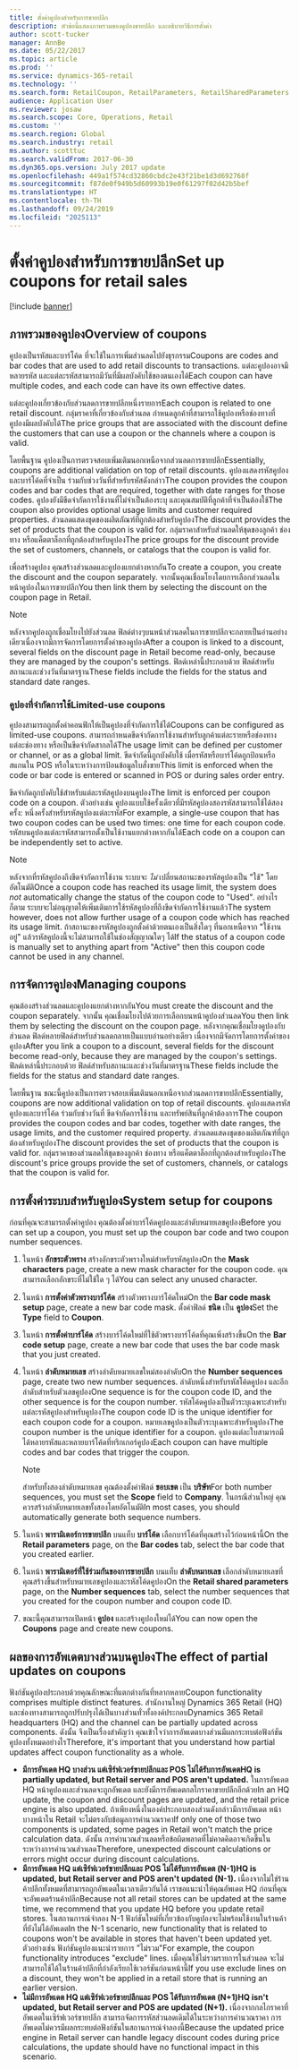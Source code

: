 ```yaml
---
title: ตั้งค่าคูปองสำหรับการขายปลีก
description: หัวข้อนี้แสดงภาพรวมของคูปองขายปลีก และอธิบายวิธีการตั้งค่า
author: scott-tucker
manager: AnnBe
ms.date: 05/22/2017
ms.topic: article
ms.prod: ''
ms.service: dynamics-365-retail
ms.technology: ''
ms.search.form: RetailCoupon, RetailParameters, RetailSharedParameters
audience: Application User
ms.reviewer: josaw
ms.search.scope: Core, Operations, Retail
ms.custom: ''
ms.search.region: Global
ms.search.industry: retail
ms.author: scotttuc
ms.search.validFrom: 2017-06-30
ms.dyn365.ops.version: July 2017 update
ms.openlocfilehash: 449a1f574cd32860cbdc2e43f21be1d3d692768f
ms.sourcegitcommit: f87de0f949b5d60993b19e0f61297f02d42b5bef
ms.translationtype: HT
ms.contentlocale: th-TH
ms.lasthandoff: 09/24/2019
ms.locfileid: "2025113"
---
```

# <a name="set-up-coupons-for-retail-sales"></a><span data-ttu-id="91ddd-103">ตั้งค่าคูปองสำหรับการขายปลีก</span><span class="sxs-lookup"><span data-stu-id="91ddd-103">Set up coupons for retail sales</span></span>

[!include [banner](includes/banner.md)]

## <a name="overview-of-coupons"></a><span data-ttu-id="91ddd-104">ภาพรวมของคูปอง</span><span class="sxs-lookup"><span data-stu-id="91ddd-104">Overview of coupons</span></span>

<span data-ttu-id="91ddd-105">คูปองเป็นรหัสและบาร์โค้ด ที่จะใช้ในการเพิ่มส่วนลดไปยังธุรกรรม</span><span class="sxs-lookup"><span data-stu-id="91ddd-105">Coupons are codes and bar codes that are used to add retail discounts to transactions.</span></span> <span data-ttu-id="91ddd-106">แต่ละคูปองอาจมีหลายรหัส และแต่ละรหัสสามารถมีวันที่มีผลบังคับใช้ของตนเองได้</span><span class="sxs-lookup"><span data-stu-id="91ddd-106">Each coupon can have multiple codes, and each code can have its own effective dates.</span></span>

<span data-ttu-id="91ddd-107">แต่ละคูปองเกี่ยวข้องกับส่วนลดการขายปลีกหนึ่งรายการ</span><span class="sxs-lookup"><span data-stu-id="91ddd-107">Each coupon is related to one retail discount.</span></span> <span data-ttu-id="91ddd-108">กลุ่มราคาที่เกี่ยวข้องกับส่วนลด กำหนดลูกค้าที่สามารถใช้คูปองหรือช่องทางที่คูปองมีผลบังคับได้</span><span class="sxs-lookup"><span data-stu-id="91ddd-108">The price groups that are associated with the discount define the customers that can use a coupon or the channels where a coupon is valid.</span></span>

<span data-ttu-id="91ddd-109">โดยพื้นฐาน คูปองเป็นการตรวจสอบเพิ่มเติมนอกเหนือจากส่วนลดการขายปลีก</span><span class="sxs-lookup"><span data-stu-id="91ddd-109">Essentially, coupons are additional validation on top of retail discounts.</span></span> <span data-ttu-id="91ddd-110">คูปองแสดงรหัสคูปองและบาร์โค้ดที่จำเป็น ร่วมกับช่วงวันที่สำหรับรหัสดังกล่าว</span><span class="sxs-lookup"><span data-stu-id="91ddd-110">The coupon provides the coupon codes and bar codes that are required, together with date ranges for those codes.</span></span> <span data-ttu-id="91ddd-111">คูปองยังมีขีดจำกัดการใช้งานที่ไม่จำเป็นต้องระบุ และคุณสมบัติที่ลูกค้าที่จำเป็นต้องใช้</span><span class="sxs-lookup"><span data-stu-id="91ddd-111">The coupon also provides optional usage limits and customer required properties.</span></span> <span data-ttu-id="91ddd-112">ส่วนลดแสดงชุดของผลิตภัณฑ์ที่ถูกต้องสำหรับคูปอง</span><span class="sxs-lookup"><span data-stu-id="91ddd-112">The discount provides the set of products that the coupon is valid for.</span></span> <span data-ttu-id="91ddd-113">กลุ่มราคาสำหรับส่วนลดให้ชุดของลูกค้า ช่องทาง หรือแค็ตตาล็อกที่ถูกต้องสำหรับคูปอง</span><span class="sxs-lookup"><span data-stu-id="91ddd-113">The price groups for the discount provide the set of customers, channels, or catalogs that the coupon is valid for.</span></span>

<span data-ttu-id="91ddd-114">เพื่อสร้างคูปอง คุณสร้างส่วนลดและคูปองแยกต่างหากกัน</span><span class="sxs-lookup"><span data-stu-id="91ddd-114">To create a coupon, you create the discount and the coupon separately.</span></span> <span data-ttu-id="91ddd-115">จากนั้นคุณเชื่อมโยงโดยการเลือกส่วนลดในหน้าคูปองในการขายปลึก</span><span class="sxs-lookup"><span data-stu-id="91ddd-115">You then link them by selecting the discount on the coupon page in Retail.</span></span>

> [!NOTE]
> <span data-ttu-id="91ddd-116">หลังจากคูปองถูกเชื่อมโยงไปยังส่วนลด ฟิลด์ต่างๆบนหน้าส่วนลดในการขายปลึกจะกลายเป็นอ่านอย่างเดียวเนื่องจากมีการจัดการโดยการตั้งค่าของคูปอง</span><span class="sxs-lookup"><span data-stu-id="91ddd-116">After a coupon is linked to a discount, several fields on the discount page in Retail become read-only, because they are managed by the coupon's settings.</span></span> <span data-ttu-id="91ddd-117">ฟิลด์เหล่านี้ประกอบด้วย ฟิลด์สำหรับสถานะและช่วงวันที่มาตรฐาน</span><span class="sxs-lookup"><span data-stu-id="91ddd-117">These fields include the fields for the status and standard date ranges.</span></span>

### <a name="limited-use-coupons"></a><span data-ttu-id="91ddd-118">คูปองที่จำกัดการใช้</span><span class="sxs-lookup"><span data-stu-id="91ddd-118">Limited-use coupons</span></span>

<span data-ttu-id="91ddd-119">คูปองสามารถถูกตั้งค่าคอนฟิกให้เป็นคูปองที่จำกัดการใช้ได้</span><span class="sxs-lookup"><span data-stu-id="91ddd-119">Coupons can be configured as limited-use coupons.</span></span> <span data-ttu-id="91ddd-120">สามารถกำหนดขีดจำกัดการใช้งานสำหรับลูกค้าแต่ละรายหรือช่องทางแต่ละช่องทาง หรือเป็นขีดจำกัดสากลได้</span><span class="sxs-lookup"><span data-stu-id="91ddd-120">The usage limit can be defined per customer or channel, or as a global limit.</span></span> <span data-ttu-id="91ddd-121">ขีดจำกัดนี้ถูกบังคับใช้ เมื่อรหัสหรือบาร์โค้ดถูกป้อนหรือสแกนใน POS หรือในระหว่างการป้อนข้อมูลใบสั่งขาย</span><span class="sxs-lookup"><span data-stu-id="91ddd-121">This limit is enforced when the code or bar code is entered or scanned in POS or during sales order entry.</span></span>

<span data-ttu-id="91ddd-122">ขีดจำกัดถูกบังคับใช้สำหรับแต่ละรหัสคูปองบนคูปอง</span><span class="sxs-lookup"><span data-stu-id="91ddd-122">The limit is enforced per coupon code on a coupon.</span></span> <span data-ttu-id="91ddd-123">ตัวอย่างเช่น คูปองแบบใช้ครั้งเดียวที่มีรหัสคูปองสองรหัสสามารถใช้ได้สองครั้ง: หนึ่งครั้งสำหรับรหัสคูปองแต่ละรหัส</span><span class="sxs-lookup"><span data-stu-id="91ddd-123">For example, a single-use coupon that has two coupon codes can be used two times: one time for each coupon code.</span></span> <span data-ttu-id="91ddd-124">รหัสบนคูปองแต่ละรหัสสามารถตั้งเป็นใช้งานแยกต่างหากกันได้</span><span class="sxs-lookup"><span data-stu-id="91ddd-124">Each code on a coupon can be independently set to active.</span></span>

> [!NOTE]
> <span data-ttu-id="91ddd-125">หลังจากที่รหัสคูปองถึงขีดจำกัดการใช้งาน ระบบจะ *ไม่* เปลี่ยนสถานะของรหัสคูปองเป็น "ใช้" โดยอัตโนมัติ</span><span class="sxs-lookup"><span data-stu-id="91ddd-125">Once a coupon code has reached its usage limit, the system does *not* automatically change the status of the coupon code to "Used".</span></span> <span data-ttu-id="91ddd-126">อย่างไรก็ตาม ระบบจะไม่อนุญาตให้เพิ่มเติมการใช้รหัสคูปองที่ถึงขีดจำกัดการใช้งานแล้ว</span><span class="sxs-lookup"><span data-stu-id="91ddd-126">The system however, does not allow further usage of a coupon code which has reached its usage limit.</span></span> <span data-ttu-id="91ddd-127">ถ้าสถานะของรหัสคูปองถูกตั้งค่าด้วยตนเองเป็นสิ่งใดๆ ที่นอกเหนือจาก "ใช้งานอยู่" แล้วรหัสคูปองนี้จะไม่สามารถใช้ในช่องสัญญาณใดๆ ได้</span><span class="sxs-lookup"><span data-stu-id="91ddd-127">If the status of a coupon code is manually set to anything apart from "Active" then this coupon code cannot be used in any channel.</span></span>

## <a name="managing-coupons"></a><span data-ttu-id="91ddd-128">การจัดการคูปอง</span><span class="sxs-lookup"><span data-stu-id="91ddd-128">Managing coupons</span></span>

<span data-ttu-id="91ddd-129">คุณต้องสร้างส่วนลดและคูปองแยกต่างหากกัน</span><span class="sxs-lookup"><span data-stu-id="91ddd-129">You must create the discount and the coupon separately.</span></span> <span data-ttu-id="91ddd-130">จากนั้น คุณเชื่อมโยงไปด้วยการเลือกบนหน้าคูปองส่วนลด</span><span class="sxs-lookup"><span data-stu-id="91ddd-130">You then link them by selecting the discount on the coupon page.</span></span> <span data-ttu-id="91ddd-131">หลังจากคุณเชื่อมโยงคูปองกับส่วนลด ฟิลด์หลายฟิลด์สำหรับส่วนลดกลายเป็นแบบอ่านอย่างเดียว เนื่องจากมีจัดการโดยการตั้งค่าของคูปอง</span><span class="sxs-lookup"><span data-stu-id="91ddd-131">After you link a coupon to a discount, several fields for the discount become read-only, because they are managed by the coupon's settings.</span></span> <span data-ttu-id="91ddd-132">ฟิลด์เหล่านี้ประกอบด้วย ฟิลด์สำหรับสถานะและช่วงวันที่มาตรฐาน</span><span class="sxs-lookup"><span data-stu-id="91ddd-132">These fields include the fields for the status and standard date ranges.</span></span>

<span data-ttu-id="91ddd-133">โดยพื้นฐาน ขณะนี้คูปองเป็นการตรวจสอบเพิ่มเติมนอกเหนือจากส่วนลดการขายปลีก</span><span class="sxs-lookup"><span data-stu-id="91ddd-133">Essentially, coupons are now additional validation on top of retail discounts.</span></span> <span data-ttu-id="91ddd-134">คูปองแสดงรหัสคูปองและบาร์โค้ด ร่วมกับช่วงวันที่ ขีดจำกัดการใช้งาน และทรัพย์สินที่ลูกค้าต้องการ</span><span class="sxs-lookup"><span data-stu-id="91ddd-134">The coupon provides the coupon codes and bar codes, together with date ranges, the usage limits, and the customer required property.</span></span> <span data-ttu-id="91ddd-135">ส่วนลดแสดงชุดของผลิตภัณฑ์ที่ถูกต้องสำหรับคูปอง</span><span class="sxs-lookup"><span data-stu-id="91ddd-135">The discount provides the set of products that the coupon is valid for.</span></span> <span data-ttu-id="91ddd-136">กลุ่มราคาของส่วนลดให้ชุดของลูกค้า ช่องทาง หรือแค็ตตาล็อกที่ถูกต้องสำหรับคูปอง</span><span class="sxs-lookup"><span data-stu-id="91ddd-136">The discount's price groups provide the set of customers, channels, or catalogs that the coupon is valid for.</span></span>

## <a name="system-setup-for-coupons"></a><span data-ttu-id="91ddd-137">การตั้งค่าระบบสำหรับคูปอง</span><span class="sxs-lookup"><span data-stu-id="91ddd-137">System setup for coupons</span></span>

<span data-ttu-id="91ddd-138">ก่อนที่คุณจะสามารถตั้งค่าคูปอง คุณต้องตั้งค่าบาร์โค้ดคูปองและลำดับหมายเลขคูปอง</span><span class="sxs-lookup"><span data-stu-id="91ddd-138">Before you can set up a coupon, you must set up the coupon bar code and two coupon number sequences.</span></span>

1. <span data-ttu-id="91ddd-139">ในหน้า **อักขระตัวพราง** สร้างอักขระตัวพรางใหม่สำหรับรหัสคูปอง</span><span class="sxs-lookup"><span data-stu-id="91ddd-139">On the **Mask characters** page, create a new mask character for the coupon code.</span></span> <span data-ttu-id="91ddd-140">คุณสามารถเลือกอักขระที่ไม่ใช้ใด ๆ ได้</span><span class="sxs-lookup"><span data-stu-id="91ddd-140">You can select any unused character.</span></span>
2. <span data-ttu-id="91ddd-141">ในหน้า **การตั้งค่าตัวพรางบาร์โค้ด** สร้างตัวพรางบาร์โค้ดใหม่</span><span class="sxs-lookup"><span data-stu-id="91ddd-141">On the **Bar code mask setup** page, create a new bar code mask.</span></span> <span data-ttu-id="91ddd-142">ตั้งค่าฟิลด์ **ชนิด** เป็น **คูปอง**</span><span class="sxs-lookup"><span data-stu-id="91ddd-142">Set the **Type** field to **Coupon**.</span></span>
3. <span data-ttu-id="91ddd-143">ในหน้า **การตั้งค่าบาร์โค้ด** สร้างบาร์โค้ดใหม่ที่ใช้ตัวพรางบาร์โค้ดที่คุณเพิ่งสร้างขึ้น</span><span class="sxs-lookup"><span data-stu-id="91ddd-143">On the **Bar code setup** page, create a new bar code that uses the bar code mask that you just created.</span></span>
4. <span data-ttu-id="91ddd-144">ในหน้า **ลำดับหมายเลข** สร้างลำดับหมายเลขใหม่สองลำดับ</span><span class="sxs-lookup"><span data-stu-id="91ddd-144">On the **Number sequences** page, create two new number sequences.</span></span> <span data-ttu-id="91ddd-145">ลำดับหนึ่งสำหรับรหัสโค้ดคูปอง และอีกลำดับสำหรับตัวเลขคูปอง</span><span class="sxs-lookup"><span data-stu-id="91ddd-145">One sequence is for the coupon code ID, and the other sequence is for the coupon number.</span></span> <span data-ttu-id="91ddd-146">รหัสโค้ดคูปองเป็นตัวระบุเฉพาะสำหรับแต่ละรหัสคูปองสำหรับคูปอง</span><span class="sxs-lookup"><span data-stu-id="91ddd-146">The coupon code ID is the unique identifier for each coupon code for a coupon.</span></span> <span data-ttu-id="91ddd-147">หมายเลขคูปองเป็นตัวระบุเฉพาะสำหรับคูปอง</span><span class="sxs-lookup"><span data-stu-id="91ddd-147">The coupon number is the unique identifier for a coupon.</span></span> <span data-ttu-id="91ddd-148">คูปองแต่ละใบสามารถมีได้หลายรหัสและหลายบาร์โค้ดที่ทริกเกอร์คูปอง</span><span class="sxs-lookup"><span data-stu-id="91ddd-148">Each coupon can have multiple codes and bar codes that trigger the coupon.</span></span>

    > [!NOTE]
    > <span data-ttu-id="91ddd-149">สำหรับทั้งสองลำดับหมายเลข คุณต้องตั้งค่าฟิลด์ **ขอบเขต** เป็น **บริษัท**</span><span class="sxs-lookup"><span data-stu-id="91ddd-149">For both number sequences, you must set the **Scope** field to **Company**.</span></span> <span data-ttu-id="91ddd-150">ในกรณีส่วนใหญ่ คุณควรสร้างลำดับหมายเลขทั้งสองโดยอัตโนมัติ</span><span class="sxs-lookup"><span data-stu-id="91ddd-150">In most cases, you should automatically generate both sequence numbers.</span></span>

5. <span data-ttu-id="91ddd-151">ในหน้า **พารามิเตอร์การขายปลีก** บนแท็บ **บาร์โค้ด** เลือกบาร์โค้ดที่คุณสร้างไว้ก่อนหน้านี้</span><span class="sxs-lookup"><span data-stu-id="91ddd-151">On the **Retail parameters** page, on the **Bar codes** tab, select the bar code that you created earlier.</span></span>
6. <span data-ttu-id="91ddd-152">ในหน้า **พารามิเตอร์ที่ใช้ร่วมกันของการขายปลีก** บนแท็บ **ลำดับหมายเลข** เลือกลำดับหมายเลขที่คุณสร้างขึ้นสำหรับหมายเลขคูปองและรหัสโค้ดคูปอง</span><span class="sxs-lookup"><span data-stu-id="91ddd-152">On the **Retail shared parameters** page, on the **Number sequences** tab, select the number sequences that you created for the coupon number and coupon code ID.</span></span>
7. <span data-ttu-id="91ddd-153">ขณะนี้คุณสามารถเปิดหน้า **คูปอง** และสร้างคูปองใหม่ได้</span><span class="sxs-lookup"><span data-stu-id="91ddd-153">You can now open the **Coupons** page and create new coupons.</span></span>

## <a name="the-effect-of-partial-updates-on-coupons"></a><span data-ttu-id="91ddd-154">ผลของการอัพเดตบางส่วนบนคูปอง</span><span class="sxs-lookup"><span data-stu-id="91ddd-154">The effect of partial updates on coupons</span></span>

<span data-ttu-id="91ddd-155">ฟังก์ชันคูปองประกอบด้วยคุณลักษณะที่แตกต่างกันที่หลากหลาย</span><span class="sxs-lookup"><span data-stu-id="91ddd-155">Coupon functionality comprises multiple distinct features.</span></span> <span data-ttu-id="91ddd-156">สำนักงานใหญ่ Dynamics 365 Retail (HQ) และช่องทางสามารถถูกปรับปรุงได้เป็นบางส่วนทั่วทั้งองค์ประกอบ</span><span class="sxs-lookup"><span data-stu-id="91ddd-156">Dynamics 365 Retail headquarters (HQ) and the channel can be partially updated across components.</span></span> <span data-ttu-id="91ddd-157">ดังนั้น จึงเป็นเรื่องสำคัญว่า คุณเข้าใจว่าการอัพเดตบางส่วนมีผลกระทบต่อฟังก์ชันคูปองทั้งหมดอย่างไร</span><span class="sxs-lookup"><span data-stu-id="91ddd-157">Therefore, it's important that you understand how partial updates affect coupon functionality as a whole.</span></span>

- <span data-ttu-id="91ddd-158">**มีการอัพเดต HQ บางส่วน แต่เซิร์ฟเวอร์ขายปลีกและ POS ไม่ได้รับการอัพเดต**</span><span class="sxs-lookup"><span data-stu-id="91ddd-158">**HQ is partially updated, but Retail server and POS aren't updated.**</span></span> <span data-ttu-id="91ddd-159">ในการอัพเดต HQ หน้าคูปองและส่วนลดจะถูกอัพเดต และยังมีการอัพเดตกลไกราคาขายปลีกอีกด้วย</span><span class="sxs-lookup"><span data-stu-id="91ddd-159">In an HQ update, the coupon and discount pages are updated, and the retail price engine is also updated.</span></span> <span data-ttu-id="91ddd-160">ถ้าเพียงหนึ่งในองค์ประกอบสองส่วนดังกล่าวมีการอัพเดต หน้าบางหน้าใน Retail จะไม่ตรงกับข้อมูลการคำนวณราคา</span><span class="sxs-lookup"><span data-stu-id="91ddd-160">If only one of those two components is updated, some pages in Retail won't match the price calculation data.</span></span> <span data-ttu-id="91ddd-161">ดังนั้น การคำนวณส่วนลดหรือข้อผิดพลาดที่ไม่คาดคิดอาจเกิดขึ้นในระหว่างการคำนวณส่วนลด</span><span class="sxs-lookup"><span data-stu-id="91ddd-161">Therefore, unexpected discount calculations or errors might occur during discount calculations.</span></span>
- <span data-ttu-id="91ddd-162">**มีการอัพเดต HQ แต่เซิร์ฟเวอร์ขายปลีกและ POS ไม่ได้รับการอัพเดต (N-1)**</span><span class="sxs-lookup"><span data-stu-id="91ddd-162">**HQ is updated, but Retail server and POS aren't updated (N-1).**</span></span> <span data-ttu-id="91ddd-163">เนื่องจากไม่ใช่ร้านค้าปลีกทั้งหมดที่สามารถถูกอัพเดตในเวลาเดียวกันได้ เราขอแนะนำให้คุณอัพเดต HQ ก่อนที่คุณจะอัพเดตร้านค้าปลีก</span><span class="sxs-lookup"><span data-stu-id="91ddd-163">Because not all retail stores can be updated at the same time, we recommend that you update HQ before you update retail stores.</span></span> <span data-ttu-id="91ddd-164">ในสถานการณ์จำลอง N-1 ฟังก์ชันใหม่ที่เกี่ยวข้องกับคูปองจะไม่พร้อมใช้งานในร้านค้าที่ยังไม่ได้อัพเดต</span><span class="sxs-lookup"><span data-stu-id="91ddd-164">In the N-1 scenario, new functionality that is related to coupons won't be available in stores that haven't been updated yet.</span></span> <span data-ttu-id="91ddd-165">ตัวอย่างเช่น ฟังก์ชันคูปองแนะนำรายการ "ไม่รวม"</span><span class="sxs-lookup"><span data-stu-id="91ddd-165">For example, the coupon functionality introduces "exclude" lines.</span></span> <span data-ttu-id="91ddd-166">เมื่อคุณใช้ไม่รวมรายการในส่วนลด จะไม่สามารถใช้ได้ในร้านค้าปลีกที่กำลังเรียกใช้เวอร์ชันก่อนหน้านี้</span><span class="sxs-lookup"><span data-stu-id="91ddd-166">If you use exclude lines on a discount, they won't be applied in a retail store that is running an earlier version.</span></span>
- <span data-ttu-id="91ddd-167">**ไม่มีการอัพเดต HQ แต่เซิร์ฟเวอร์ขายปลีกและ POS ได้รับการอัพเดต (N+1)**</span><span class="sxs-lookup"><span data-stu-id="91ddd-167">**HQ isn't updated, but Retail server and POS are updated (N+1).**</span></span> <span data-ttu-id="91ddd-168">เนื่องจากกลไกราคาที่อัพเดตในเซิร์ฟเวอร์ขายปลีก สามารถจัดการรหัสส่วนลดเดิมได้ในระหว่างการคำนวณราคา การอัพเดตไม่ควรมีผลกระทบต่อฟังก์ชันในสถานการณ์จำลองนี้</span><span class="sxs-lookup"><span data-stu-id="91ddd-168">Because the updated price engine in Retail server can handle legacy discount codes during price calculations, the update should have no functional impact in this scenario.</span></span>
